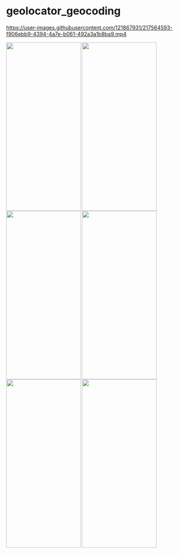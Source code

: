 # geolocator_geocoding


https://user-images.githubusercontent.com/121867931/217564593-f906ebb9-4394-4a7e-b061-492a3a1b8ba9.mp4


<img align='left' src="https://user-images.githubusercontent.com/121867931/217563831-eb944824-42a4-4165-b520-daf1b8c55c3d.jpg" width="200" height="450">
<img src="https://user-images.githubusercontent.com/121867931/217563863-7b16fbb1-cd92-4962-aba5-13297b56ee07.jpg" width="200" height="450">
<img align='left' src="https://user-images.githubusercontent.com/121867931/217563892-a3109e81-8db4-46a6-b375-c0cce2a1f22f.jpg" width="200" height="450">
<img src="https://user-images.githubusercontent.com/121867931/217563905-3c7d6a41-ff0c-406e-9bbd-313dfea5bc4e.jpg" width="200" height="450">
<img align='left' src="https://user-images.githubusercontent.com/121867931/217563921-321edd1e-1b83-4095-a5d2-954a5bd9939a.jpg" width="200" height="450">
<img src="https://user-images.githubusercontent.com/121867931/217564025-72c4421a-1290-4bb1-a6af-cbda3906e885.jpg" width="200" height="450">

